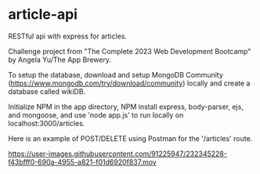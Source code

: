 # article-api
RESTful api with express for articles.

Challenge project from "The Complete 2023 Web Development Bootcamp" by Angela Yu/The App Brewery.

To setup the database, download and setup MongoDB Community (https://www.mongodb.com/try/download/community) locally and create a database called wikiDB.

Initialize NPM in the app directory, NPM install express, body-parser, ejs, and mongoose, and use 'node app.js' to run locally on localhost:3000/articles.


Here is an example of POST/DELETE using Postman for the '/articles' route.

https://user-images.githubusercontent.com/91225947/232345228-f43bfff0-690a-4955-a821-f01d6920f837.mov


